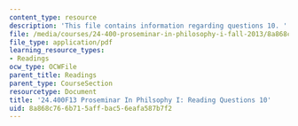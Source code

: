 ```yaml
---
content_type: resource
description: 'This file contains information regarding questions 10. '
file: /media/courses/24-400-proseminar-in-philosophy-i-fall-2013/8a868c766b715affbac56eafa587b7f2_MIT24_400F13_Questions10.pdf
file_type: application/pdf
learning_resource_types:
- Readings
ocw_type: OCWFile
parent_title: Readings
parent_type: CourseSection
resourcetype: Document
title: '24.400F13 Proseminar In Philsophy I: Reading Questions 10'
uid: 8a868c76-6b71-5aff-bac5-6eafa587b7f2
---
```

